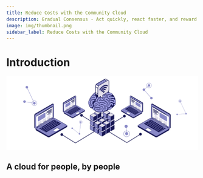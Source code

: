 ```yaml
---
title: Reduce Costs with the Community Cloud
description: Gradual Consensus - Act quickly, react faster, and reward slowly.
image: img/thumbnail.png
sidebar_label: Reduce Costs with the Community Cloud
---
```


# Introduction

<Description
  text="Distributed Cloud."
/>

![img alt](img/Philosophy.svg)

## A cloud for people, by people
